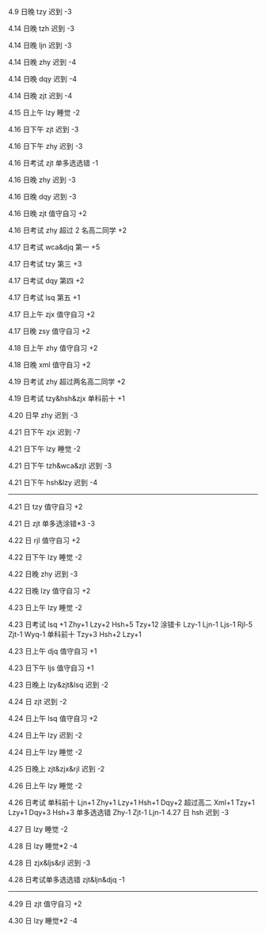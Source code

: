 4.9 日晚 tzy 迟到 -3

4.14 日晚 tzh 迟到 -3

4.14 日晚 ljn 迟到 -3

4.14 日晚 zhy 迟到 -4

4.14 日晚 dqy 迟到 -4

4.14 日晚 zjt 迟到 -4

4.15 日上午 lzy 睡觉 -2

4.16 日下午 zjt 迟到 -3

4.16 日下午 zhy 迟到 -3

4.16 日考试 zjt 单多选选错 -1

4.16 日晚 zhy 迟到 -3

4.16 日晚 dqy 迟到 -3

4.16 日晚 zjt 值守自习 +2

4.16 日考试 zhy 超过 2 名高二同学 +2

4.17 日考试 wca&djq 第一 +5

4.17 日考试 tzy 第三 +3

4.17 日考试 dqy 第四 +2

4.17 日考试 lsq 第五 +1

4.17 日上午 zjx 值守自习 +2

4.17 日晚 zsy 值守自习 +2

4.18 日上午 zhy 值守自习 +2

4.18 日晚 xml 值守自习 +2

4.19 日考试 zhy 超过两名高二同学 +2

4.19 日考试 tzy&hsh&zjx 单科前十 +1

4.20 日早 zhy 迟到 -3

4.21 日下午 zjx 迟到 -7

4.21 日下午 lzy 睡觉 -2

4.21 日下午 tzh&wca&zjt 迟到 -3

4.21 日下午 hsh&lzy 迟到 -4

---

4.21 日 tzy 值守自习 +2

4.21 日 zjt 单多选涂错\*3 -3

4.22 日 rjl 值守自习 +2

4.22 日下午 lzy 睡觉 -2

4.22 日晚 zhy 迟到 -3

4.22 日晚 lzy 值守自习 +2

4.23 日上午 lzy 睡觉 -2

4.23 日考试 lsq +1
Zhy+1
Lzy+2
Hsh+5
Tzy+12
涂错卡
Lzy-1
Ljn-1
Ljs-1
Rjl-5
Zjt-1
Wyq-1
单科前十
Tzy+3
Hsh+2
Lzy+1

4.23 日上午 djq 值守自习 +1

4.23 日下午 ljs 值守自习 +1

4.23 日晚上 lzy&zjt&lsq 迟到 -2

4.24 日 zjt 迟到 -2

4.24 日上午 lsq 值守自习 +2

4.24 日上午 lzy 迟到 -2

4.24 日上午 lzy 睡觉 -2

4.25 日晚上 zjt&zjx&rjl 迟到 -2

4.26 日上午 lzy 睡觉 -2

4.26 日考试
单科前十
Ljn+1
Zhy+1
Lzy+1
Hsh+1
Dqy+2
超过高二
Xml+1
Tzy+1
Lzy+1
Dqy+3
Hsh+3
单多选选错
Zhy-1
Zjt-1
Ljn-1
4.27 日 hsh 迟到 -3

4.27 日 lzy 睡觉 -2

4.28 日 lzy 睡觉\*2 -4

4.28 日 zjx&ljs&rjl 迟到 -3

4.28 日考试单多选选错 zjt&ljn&djq -1

---
4.29 日 zjt 值守自习 +2

4.30 日 lzy 睡觉\*2 -4